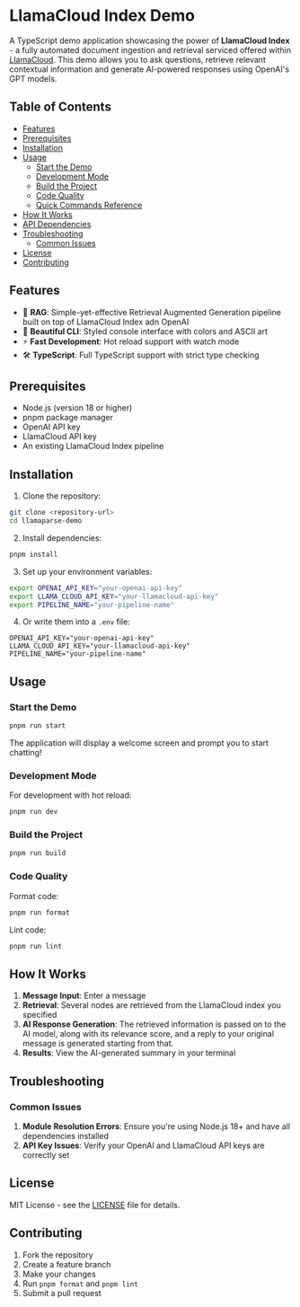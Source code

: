# LlamaCloud Index Demo

A TypeScript demo application showcasing the power of **LlamaCloud Index** - a fully automated document ingestion and retrieval serviced offered within [LlamaCloud](https://cloud.llamaindex.ai). This demo allows you to ask questions, retrieve relevant contextual information and generate AI-powered responses using OpenAI's GPT models.

## Table of Contents

- [Features](#features)
- [Prerequisites](#prerequisites)
- [Installation](#installation)
- [Usage](#usage)
  - [Start the Demo](#start-the-demo)
  - [Development Mode](#development-mode)
  - [Build the Project](#build-the-project)
  - [Code Quality](#code-quality)
  - [Quick Commands Reference](#quick-commands-reference)
- [How It Works](#how-it-works)
- [API Dependencies](#api-dependencies)
- [Troubleshooting](#troubleshooting)
  - [Common Issues](#common-issues)
- [License](#license)
- [Contributing](#contributing)

## Features

- 🤖 **RAG**: Simple-yet-effective Retrieval Augmented Generation pipeline built on top of LlamaCloud Index adn OpenAI
- 🎨 **Beautiful CLI**: Styled console interface with colors and ASCII art
- ⚡ **Fast Development**: Hot reload support with watch mode
- 🛠️ **TypeScript**: Full TypeScript support with strict type checking

## Prerequisites

- Node.js (version 18 or higher)
- pnpm package manager
- OpenAI API key
- LlamaCloud API key
- An existing LlamaCloud Index pipeline

## Installation

1. Clone the repository:

```bash
git clone <repository-url>
cd llamaparse-demo
```

2. Install dependencies:

```bash
pnpm install
```

3. Set up your environment variables:

```bash
export OPENAI_API_KEY="your-openai-api-key"
export LLAMA_CLOUD_API_KEY="your-llamacloud-api-key"
export PIPELINE_NAME="your-pipeline-name"
```

4. Or write them into a `.env` file:

```env
OPENAI_API_KEY="your-openai-api-key"
LLAMA_CLOUD_API_KEY="your-llamacloud-api-key"
PIPELINE_NAME="your-pipeline-name"
```

## Usage

### Start the Demo

```bash
pnpm run start
```

The application will display a welcome screen and prompt you to start chatting!

### Development Mode

For development with hot reload:

```bash
pnpm run dev
```

### Build the Project

```bash
pnpm run build
```

### Code Quality

Format code:

```bash
pnpm run format
```

Lint code:

```bash
pnpm run lint
```

## How It Works

1. **Message Input**: Enter a message
2. **Retrieval**: Several nodes are retrieved from the LlamaCloud index you specified
3. **AI Response Generation**: The retrieved information is passed on to the AI model, along with its relevance score, and a reply to your original message is generated starting from that.
4. **Results**: View the AI-generated summary in your terminal

## Troubleshooting

### Common Issues

1. **Module Resolution Errors**: Ensure you're using Node.js 18+ and have all dependencies installed
2. **API Key Issues**: Verify your OpenAI and LlamaCloud API keys are correctly set

## License

MIT License - see the [LICENSE](../../../LICENSE) file for details.

## Contributing

1. Fork the repository
2. Create a feature branch
3. Make your changes
4. Run `pnpm format` and `pnpm lint`
5. Submit a pull request

